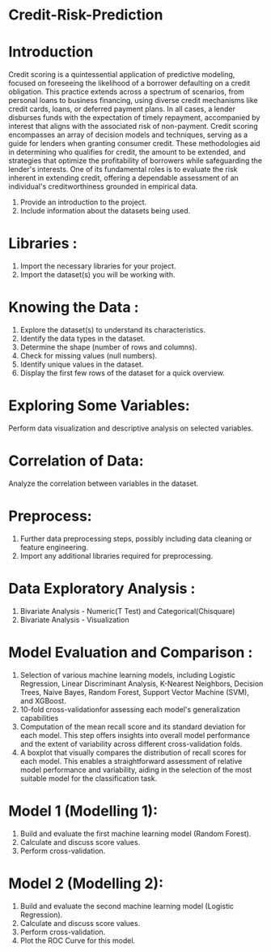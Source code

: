 # Credit-Risk-Prediction

# Introduction

Credit scoring is a quintessential application of predictive modeling, focused on foreseeing the likelihood of a borrower defaulting on a credit obligation. This practice extends across a spectrum of scenarios, from personal loans to business financing, using diverse credit mechanisms like credit cards, loans, or deferred payment plans. In all cases, a lender disburses funds with the expectation of timely repayment, accompanied by interest that aligns with the associated risk of non-payment. Credit scoring encompasses an array of decision models and techniques, serving as a guide for lenders when granting consumer credit. These methodologies aid in determining who qualifies for credit, the amount to be extended, and strategies that optimize the profitability of borrowers while safeguarding the lender's interests. One of its fundamental roles is to evaluate the risk inherent in extending credit, offering a dependable assessment of an individual's creditworthiness grounded in empirical data.

1. Provide an introduction to the project.
2. Include information about the datasets being used.


# Libraries :

1. Import the necessary libraries for your project.
2. Import the dataset(s) you will be working with.


# Knowing the Data :

1. Explore the dataset(s) to understand its characteristics.
2. Identify the data types in the dataset.
3. Determine the shape (number of rows and columns).
4. Check for missing values (null numbers).
5. Identify unique values in the dataset.
6. Display the first few rows of the dataset for a quick overview.


# Exploring Some Variables:

Perform data visualization and descriptive analysis on selected variables.


# Correlation of Data:

Analyze the correlation between variables in the dataset.

# Preprocess:

1. Further data preprocessing steps, possibly including data cleaning or feature engineering.
2. Import any additional libraries required for preprocessing.


# Data Exploratory Analysis :

1. Bivariate Analysis - Numeric(T Test) and Categorical(Chisquare)
2. Bivariate Analysis - Visualization

# Model Evaluation and Comparison :

1. Selection of various machine learning models, including Logistic Regression, Linear Discriminant Analysis, K-Nearest Neighbors, Decision Trees, Naive Bayes, Random Forest, Support Vector Machine (SVM), and XGBoost.
2. 10-fold cross-validationfor assessing each model's generalization capabilities
3. Computation of the mean recall score and its standard deviation for each model. This step offers insights into overall model performance and the extent of variability across different cross-validation folds.
4. A boxplot that visually compares the distribution of recall scores for each model. This enables a straightforward assessment of relative model performance and variability, aiding in the selection of the most suitable model for the classification task.

# Model 1 (Modelling 1):

1. Build and evaluate the first machine learning model (Random Forest).
2. Calculate and discuss score values.
3. Perform cross-validation.

# Model 2 (Modelling 2):

1. Build and evaluate the second machine learning model (Logistic Regression).
2. Calculate and discuss score values.
3. Perform cross-validation.
4. Plot the ROC Curve for this model.

